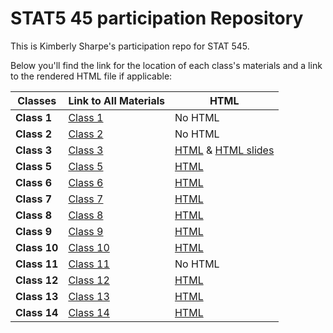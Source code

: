 # STAT5 45 participation Repository 

This is Kimberly Sharpe's participation repo for STAT 545.

Below you'll find the link for the location of each class's materials and a link to the rendered HTML file if applicable:

| **Classes**   | **Link to All Materials**       |  **HTML**    |
| ------------     | --------     | --------
| **Class 1**  | [Class 1](https://github.com/sharpekm/STAT545-participation/tree/master/weeks_1_and_2/class%201) | No HTML
| **Class 2**     | [Class 2](https://github.com/sharpekm/STAT545-participation/tree/master/weeks_1_and_2/class%202) | No HTML
| **Class 3**       | [Class 3](https://github.com/sharpekm/STAT545-participation/tree/master/class%206) | [HTML](https://sharpekm.github.io/STAT545-participation/weeks_1_and_2/class%203/rmd_exploration.html) & [HTML slides](https://sharpekm.github.io/STAT545-participation/weeks_1_and_2/class%203/rmd_exploration-slides.html#1)
| **Class 5**     | [Class 5](https://github.com/sharpekm/STAT545-participation/tree/master/class%205)  | [HTML](https://sharpekm.github.io/STAT545-participation/class%205/cm005_ggplot.html)
| **Class 6**     | [Class 6](https://github.com/sharpekm/STAT545-participation/tree/master/class%206)  | [HTML](https://sharpekm.github.io/STAT545-participation/class%206/cm006-exercise.html)
| **Class 7**     | [Class 7](https://github.com/sharpekm/STAT545-participation/tree/master/class%207)  | [HTML](https://sharpekm.github.io/STAT545-participation/class%207/cm007-exercise.html)
| **Class 8**     | [Class 8](https://github.com/sharpekm/STAT545-participation/tree/master/class%208)  | [HTML](https://sharpekm.github.io/STAT545-participation/class%208/cm008-exercise.html)
| **Class 9**     | [Class 9](https://github.com/sharpekm/STAT545-participation/tree/master/class%209)   | [HTML](https://sharpekm.github.io/STAT545-participation/class%209/cm009-exercise.html)
| **Class 10**    | [Class 10](https://github.com/sharpekm/STAT545-participation/tree/master/week%2010)   | [HTML](https://sharpekm.github.io/STAT545-participation/week%2010/cm010-exercise.html)
| **Class 11**    | [Class 11](https://github.com/sharpekm/STAT545-participation/tree/master/class%2011)  | No HTML
| **Class 12**    | [Class 12](https://github.com/sharpekm/STAT545-participation/tree/master/class%2012)  | [HTML](https://sharpekm.github.io/STAT545-participation/class%2012/cm012-exercise.html)
| **Class 13**    | [Class 13](https://github.com/sharpekm/STAT545-participation/tree/master/class%2013)  | [HTML](https://sharpekm.github.io/STAT545-participation/class%2013/cm013-exercise.html)
| **Class 14**    | [Class 14](https://github.com/sharpekm/STAT545-participation/tree/master/class%2014)  | [HTML](https://sharpekm.github.io/STAT545-participation/class%2014/cm014-exercise.nb.html)

